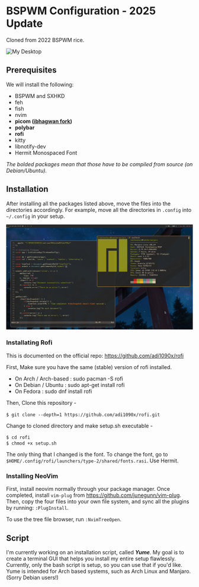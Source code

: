 # BSPWM Configuration - 2025 Update

Cloned from 2022 BSPWM rice.

![My Desktop](imgs/main.jpg)

## Prerequisites

We will install the following:

- BSPWM and SXHKD
- feh
- fish
- nvim
- **picom ([ibhagwan fork](https://github.com/ibhagwan/picom))**
- **polybar**
- **rofi**
- kitty
- libnotify-dev
- Hermit Monospaced Font

*The bolded packages mean that those have to be compiled from source (on Debian/Ubuntu).*

## Installation

After installing all the packages listed above, move the files into the directories accordingly. For example, move all the directories in `.config` into `~/.config` in your setup.

![Doing some activities](imgs/bspwm.png)

### Installating Rofi
This is documented on the official repo: https://github.com/adi1090x/rofi

First, Make sure you have the same (stable) version of rofi installed.
- On Arch / Arch-based : sudo pacman -S rofi
- On Debian / Ubuntu : sudo apt-get install rofi
- On Fedora : sudo dnf install rofi

Then, Clone this repository -

` $ git clone --depth=1 https://github.com/adi1090x/rofi.git `

Change to cloned directory and make setup.sh executable -

```
$ cd rofi
$ chmod +x setup.sh
```
The only thing that I changed is the font. To change the font, go to `$HOME/.config/rofi/launchers/type-2/shared/fonts.rasi`. Use Hermit.

### Installing NeoVim
First, install neovim normally through your package manager. Once completed, install `vim-plug` from https://github.com/junegunn/vim-plug. Then, copy the four files into your own file system, and sync all the plugins by running: `:PlugInstall`.

To use the tree file browser, run `:NvimTreeOpen`.

## Script

I'm currently working on an installation script, called ***Yume***. My goal is to create a terminal GUI that helps you install my entire setup flawlessly. Currently, only the bash script is setup, so you can use that if you'd like. Yume is intended for Arch based systems, such as Arch Linux and Manjaro. (Sorry Debian users!)
